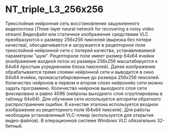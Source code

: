 # NT_triple_L3_256x256
Трехслойная нейронная сеть восстановления зашумленного видеопотока (Three-layer neural network for recovering a noisy video stream)
Видеофайл или статичное изображение средствами VLC преобразуются к размеру 256x256 пикселей (вырезка без потери качества), обесцвечивается и загружается в рецепторное поле трехслойной нейронной сети с потерей качества, устанавливаемой параметром "шум". Рецепторное поле имеет размер 64x64 ячейки (изображение входной поток из размера 256х256 масштабируется к 64х64 простым усреднением блока пикселей). Далее изображение обрабатывается тремя слоями нейронной сети и выводится в окно 64х64 ячейки, промасштабированные до размера 256х256 пикселей. Количество нейронов в первом и втором слоях нейроннйо сети можно задать программно. Количество нейронов выходного слоя сети фиксировано и равно 4096 (нейроны выходного слоя сгруппированы в таблицу 64х64). Для обучения сети используется алгоритм обратного распространения ошибки. В качестве эталона используется входное изображение из рецепторного поля (64х64 пикселя).
Для работы необходим установленный VLC-плеер (используется для открытия видео-файлов). В операционной системе Windows VLC обязательно 32-битный.
